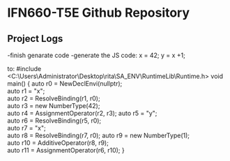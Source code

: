 # IFN660-T5E Github Repository



## Project Logs

-finish genarate code 
-generate the JS code: 
		x = 42;
		y = x +1;

 to:
		#include <C:\Users\Administrator\Desktop\rita\SA_ENV\RuntimeLib\Runtime.h>
		void main() {
		auto r0 = NewDeclEnvi(nullptr);									
		auto r1 = "x";														
		auto r2 = ResolveBinding(r1, r0);								
		auto r3 = new NumberType(42);										
		auto r4 = AssignmentOperator(r2, r3);
		auto r5 = "y";														
		auto r6 = ResolveBinding(r5, r0);						
		auto r7 = "x";														
		auto r8 = ResolveBinding(r7, r0);
		auto r9 = new NumberType(1);										
		auto r10 = AdditiveOperator(r8, r9);									
		auto r11 = AssignmentOperator(r6, r10);	
		}


	